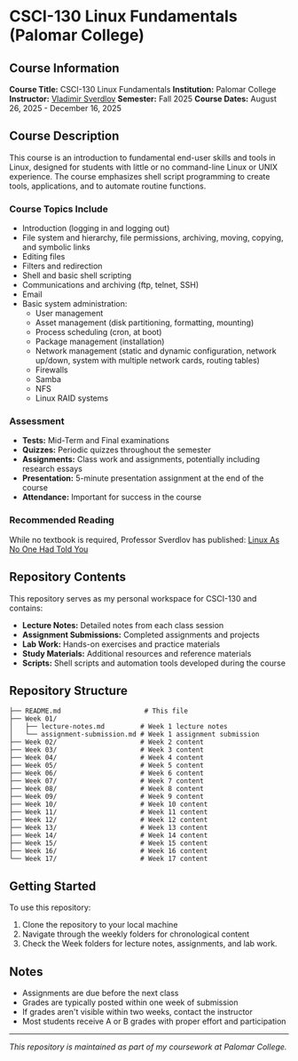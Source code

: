# CSCI-130 Linux Fundamentals (Palomar College)

## Course Information

**Course Title:** CSCI-130 Linux Fundamentals
**Institution:** Palomar College
**Instructor:** [Vladimir Sverdlov](mailto:vsverdlov@plaomore.edu)
**Semester:** Fall 2025
**Course Dates:** August 26, 2025 - December 16, 2025

## Course Description

This course is an introduction to fundamental end-user skills and tools in Linux, designed for students with little or no command-line Linux or UNIX experience. The course emphasizes shell script programming to create tools, applications, and to automate routine functions.

### Course Topics Include

- Introduction (logging in and logging out)
- File system and hierarchy, file permissions, archiving, moving, copying, and symbolic links
- Editing files
- Filters and redirection
- Shell and basic shell scripting
- Communications and archiving (ftp, telnet, SSH)
- Email
- Basic system administration:
  - User management
  - Asset management (disk partitioning, formatting, mounting)
  - Process scheduling (cron, at boot)
  - Package management (installation)
  - Network management (static and dynamic configuration, network up/down, system with multiple network cards, routing tables)
  - Firewalls
  - Samba
  - NFS
  - Linux RAID systems

### Assessment

- **Tests:** Mid-Term and Final examinations
- **Quizzes:** Periodic quizzes throughout the semester
- **Assignments:** Class work and assignments, potentially including research essays
- **Presentation:** 5-minute presentation assignment at the end of the course
- **Attendance:** Important for success in the course

### Recommended Reading

While no textbook is required, Professor Sverdlov has published:
[Linux As No One Had Told You](https://www.amazon.com/Linux-One-Had-Told-You/dp/B08VCJ1MXP)

## Repository Contents

This repository serves as my personal workspace for CSCI-130 and contains:

- **Lecture Notes:** Detailed notes from each class session
- **Assignment Submissions:** Completed assignments and projects
- **Lab Work:** Hands-on exercises and practice materials
- **Study Materials:** Additional resources and reference materials
- **Scripts:** Shell scripts and automation tools developed during the course

## Repository Structure

```text
├── README.md                     # This file
├── Week 01/
│   ├── lecture-notes.md         # Week 1 lecture notes
│   └── assignment-submission.md # Week 1 assignment submission
├── Week 02/                     # Week 2 content
├── Week 03/                     # Week 3 content
├── Week 04/                     # Week 4 content
├── Week 05/                     # Week 5 content
├── Week 06/                     # Week 6 content
├── Week 07/                     # Week 7 content
├── Week 08/                     # Week 8 content
├── Week 09/                     # Week 9 content
├── Week 10/                     # Week 10 content
├── Week 11/                     # Week 11 content
├── Week 12/                     # Week 12 content
├── Week 13/                     # Week 13 content
├── Week 14/                     # Week 14 content
├── Week 15/                     # Week 15 content
├── Week 16/                     # Week 16 content
└── Week 17/                     # Week 17 content
```

## Getting Started

To use this repository:

1. Clone the repository to your local machine
2. Navigate through the weekly folders for chronological content
3. Check the Week folders for lecture notes, assignments, and lab work.

## Notes

- Assignments are due before the next class
- Grades are typically posted within one week of submission
- If grades aren't visible within two weeks, contact the instructor
- Most students receive A or B grades with proper effort and participation

---

*This repository is maintained as part of my coursework at Palomar College.*